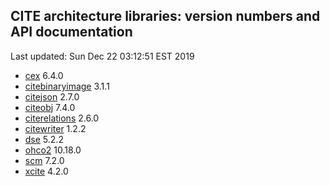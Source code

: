 ## CITE architecture libraries: version numbers and API documentation

Last updated: Sun Dec 22 03:12:51 EST 2019



  - [cex](cex/api/edu/holycross/shot/cex/index.html) 6.4.0
  - [citebinaryimage](citebinaryimage/api/edu/holycross/shot/citebinaryimage/index.html) 3.1.1
  - [citejson](CITE-JSON/api/edu/holycross/shot/citejson/index.html) 2.7.0
  - [citeobj](citeobj/api/edu/holycross/shot/citeobj/index.html) 7.4.0
  - [citerelations](citerelations/api/edu/holycross/shot/citerelation/index.html) 2.6.0
  - [citewriter](citewriter/api/edu/furman/classics/citewriter/index.html) 1.2.2
  - [dse](dse/api/edu/holycross/shot/dse/index.html) 5.2.2
  - [ohco2](ohco2/api/edu/holycross/shot/ohco2/index.html) 10.18.0
  - [scm](scm/api/edu/holycross/shot/scm/index.html) 7.2.0
  - [xcite](xcite/api/edu/holycross/shot/cite/index.html) 4.2.0
